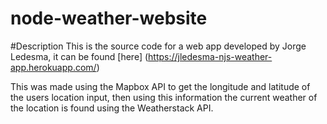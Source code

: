# node-weather-website

#Description
This is the source code for a web app developed by Jorge Ledesma, it can be found [here] 
(https://jledesma-njs-weather-app.herokuapp.com/)

This was made using the Mapbox API to get the longitude and latitude of the users location input, then 
using this information the current weather of the location is found using the Weatherstack API.

